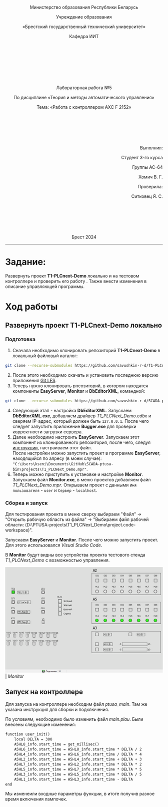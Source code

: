 <p align="center">Министерство образования Республики Беларусь</p>
<p align="center">Учреждение образования</p>
<p align="center">«Брестский государственный технический университет»</p>
<p align="center">Кафедра ИИТ</p>
<br><br><br><br><br><br><br>
<p align="center">Лабораторная работа №5</p>
<p align="center">По дисциплине «Теория и методы автоматического управления»</p>
<p align="center">Тема: «Работа с контроллером AXC F 2152»</p>
<br><br><br><br><br>
<p align="right">Выполнил:</p>
<p align="right">Студент 3-го курса</p>
<p align="right">Группы АС-64</p>
<p align="right">Хомич В. Г.</p>
<p align="right">Проверила:</p>
<p align="right">Ситковец Я. С.</p>
<br><br><br><br><br>
<p align="center">Брест 2024</p>

---

# Задание:
Развернуть проект **T1-PLCnext-Demo** локально и на тестовом контроллере и проверить его работу . Также внести изменения в описание управляющей программы.

# Ход работы

## Развернуть проект **T1-PLCnext-Demo** локально

### Подготовка

1. Сначала необходимо клонировать репозиторий **T1-PLCnext-Demo** в локальный файловый каталог:
```sh
git clone --recurse-submodules https://github.com/savushkin-r-d/T1-PLCnext-Demo
```

2. После этого необходимо скачать и установить последнюю версию приложения [Git LFS](https://git-lfs.com/).
3. Теперь нужно клонировать рпеозиторий, в котором находятся компоненты **EasyServer**, **Monitor** и **DbEditorXML**, командной:
```sh
git clone --recurse-submodules https://github.com/savushkin-r-d/SCADA-ptusa-bin
```
 4. Следующий этап - настройка **DbEditorXML**. Запускаем **DbEditorXML.exe**, добавляем драйвер *T1_PLCNext_Demo.cdbx* и сверяем IP-адрес, который должен быть `127.0.0.1`. После чего следует зaпустить приложение **Bugger.exe** для проверки корректности загрузки сервера.
 5. Далее необходимо настроить **EasyServer**. Запускаем этот компонент из клонированного репозитория, после чего, следуя [инструкции](https://github.com/savushkin-r-d/T1-PLCnext-Demo?tab=readme-ov-file#клонирование-проекта), настраиваем этот файл.
<br> После настройки можно запустить проект в программе **EasyServer**, находящийся по алресу (в моем случае): `"C:\Users\kseni\Documents\GitHub\SCADA-ptusa-bin\projects\T1_PLCNext_Demo.mpr"`.
 6. Теперь можно приступить к установке и настройке **Monitor**. Запускаем файл **Monitor.exe**, в меню  проектов добавляем файл *T1_PLCNext_Demo.mpr*. Открываем проект с данными `Имя пользователя` - `user` и `Сервеp` - `localhost`.


### Сборка и запуск

Для тестирования проекта в меню сверху выбираем "Файл" -> "Открыть рабочую область из файла" -> "Выбираем файл рабочей области: (D:\PTUSA-projects\T1_PLCNext_Demo\project.code-workspace)".

Запускаем **EasyServer** и **Monitor**. После чего можно запустить проект. Для этого использовался _Visual Studio Code_.

В **Monitor** будут видны все устройства проекта тестового стенда *T1_PLCNext_Demo* с возможностью управления.

![](img/schema.png)
<br>
| _Monitor_

## Запуск на контроллере

Для запуска на контроллере необходим файл _ptusa_main_. Там же указана инструкция для сборки и подключения.

По условиям, необходимо было изменить файл _main.plau_. Были внесены следующие изменения:
```plau
function user_init()
    local DELTA = 300
    A5HL8_info.start_time = get_millisec()
    A5HL6_info.start_time = A5HL8_info.start_time * DELTA / 2
    A5HL4_info.start_time = A5HL6_info.start_time / DELTA * 4
    A5HL2_info.start_time = A5HL4_info.start_time + DELTA + 3
    A5HL7_info.start_time = A5HL2_info.start_time * DELTA * 2
    A5HL5_info.start_time = A5HL7_info.start_time * DELTA * 5
    A5HL3_info.start_time = A5HL5_info.start_time * DELTA / 5
    A5HL1_info.start_time = A5HL3_info.start_time - DELTA 
end
```
Мы изменеили входные параметры функции, в итоге получив разное время включения лампочек.